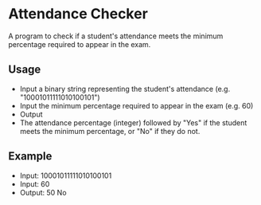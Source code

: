 # Attendance Checker
A program to check if a student's attendance meets the minimum percentage required to appear in the exam.

## Usage
  -  Input a binary string representing the student's attendance (e.g. "10001011111010100101")
  -  Input the minimum percentage required to appear in the exam (e.g. 60)
  -  Output
  -  The attendance percentage (integer) followed by "Yes" if the student meets the minimum percentage, or "No" if they do not.

## Example
  -  Input: 10001011111010100101
  -  Input: 60
  -  Output: 50 No

